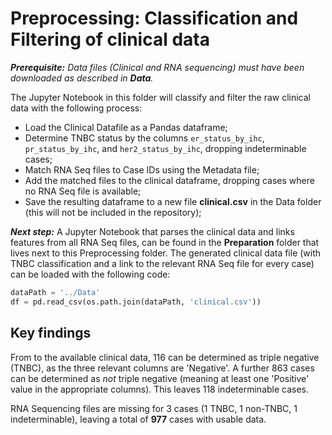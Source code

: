 # Preprocessing: Classification and Filtering of clinical data

***Prerequisite:** Data files (Clinical and RNA sequencing) must have been downloaded as described in **Data**.*

The Jupyter Notebook in this folder will classify and filter the raw clinical data with the following process:

- Load the Clinical Datafile as a Pandas dataframe;
- Determine TNBC status by the columns `er_status_by_ihc`, `pr_status_by_ihc`, and `her2_status_by_ihc`, dropping indeterminable cases;
- Match RNA Seq files to Case IDs using the Metadata file;
- Add the matched files to the clinical dataframe, dropping cases where no RNA Seq file is available;
- Save the resulting dataframe to a new file **clinical.csv** in the Data folder (this will not be included in the repository);

***Next step:*** A Jupyter Notebook that parses the clinical data and links features from all RNA Seq files, can be found in the **Preparation** folder that lives next to this Preprocessing folder. The generated clinical data file (with TNBC classification and a link to the relevant RNA Seq file for every case) can be loaded with the following code:

```py
dataPath = '../Data'
df = pd.read_csv(os.path.join(dataPath, 'clinical.csv'))
```



## Key findings
From to the available clinical data, 116 can be determined as triple negative (TNBC), as the three relevant  columns are 'Negative'. A further 863 cases can be determined as _not_ triple negative (meaning at least one 'Positive' value in the appropriate columns). This leaves 118 indeterminable cases.

RNA Sequencing files are missing for 3 cases (1 TNBC, 1 non-TNBC, 1 indeterminable), leaving a total of **977** cases with usable data.